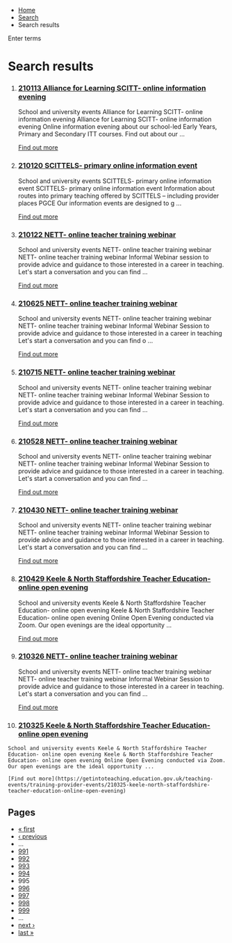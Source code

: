 *   [Home](/)
*   [Search](/search)
*   Search results

Enter terms 

Search results
==============

1.  ### [210113 Alliance for Learning SCITT- online information evening](https://getintoteaching.education.gov.uk/teaching-events/training-provider-events/210113-alliance-for-learning-scitt-online-information-evening)
    
    School and university events Alliance for Learning SCITT- online information evening Alliance for Learning SCITT- online information evening Online information evening about our school-led Early Years, Primary and Secondary ITT courses. Find out about our ...
    
    [Find out more](https://getintoteaching.education.gov.uk/teaching-events/training-provider-events/210113-alliance-for-learning-scitt-online-information-evening)
    
2.  ### [210120 SCITTELS- primary online information event](https://getintoteaching.education.gov.uk/teaching-events/training-provider-events/210120-scittels-primary-online-information-event)
    
    School and university events SCITTELS- primary online information event SCITTELS- primary online information event Information about routes into primary teaching offered by SCITTELS – including provider places PGCE Our information events are designed to g ...
    
    [Find out more](https://getintoteaching.education.gov.uk/teaching-events/training-provider-events/210120-scittels-primary-online-information-event)
    
3.  ### [210122 NETT- online teacher training webinar](https://getintoteaching.education.gov.uk/teaching-events/training-provider-events/210122-nett-online-teacher-training-webinar)
    
    School and university events NETT- online teacher training webinar NETT- online teacher training webinar Informal Webinar session to provide advice and guidance to those interested in a career in teaching. Let's start a conversation and you can find ...
    
    [Find out more](https://getintoteaching.education.gov.uk/teaching-events/training-provider-events/210122-nett-online-teacher-training-webinar)
    
4.  ### [210625 NETT- online teacher training webinar](https://getintoteaching.education.gov.uk/teaching-events/training-provider-events/210625-nett-online-teacher-training-webinar)
    
    School and university events NETT- online teacher training webinar NETT- online teacher training webinar Informal Webinar Session to provide advice and guidance to those interested in a career in teaching Let's start a conversation and you can find o ...
    
    [Find out more](https://getintoteaching.education.gov.uk/teaching-events/training-provider-events/210625-nett-online-teacher-training-webinar)
    
5.  ### [210715 NETT- online teacher training webinar](https://getintoteaching.education.gov.uk/teaching-events/training-provider-events/210715-nett-online-teacher-training-webinar)
    
    School and university events NETT- online teacher training webinar NETT- online teacher training webinar Informal Webinar Session to provide advice and guidance to those interested in a career in teaching. Let's start a conversation and you can find ...
    
    [Find out more](https://getintoteaching.education.gov.uk/teaching-events/training-provider-events/210715-nett-online-teacher-training-webinar)
    
6.  ### [210528 NETT- online teacher training webinar](https://getintoteaching.education.gov.uk/teaching-events/training-provider-events/210528-nett-online-teacher-training-webinar)
    
    School and university events NETT- online teacher training webinar NETT- online teacher training webinar Informal Webinar Session to provide advice and guidance to those interested in a career in teaching. Let's start a conversation and you can find ...
    
    [Find out more](https://getintoteaching.education.gov.uk/teaching-events/training-provider-events/210528-nett-online-teacher-training-webinar)
    
7.  ### [210430 NETT- online teacher training webinar](https://getintoteaching.education.gov.uk/teaching-events/training-provider-events/210430-nett-online-teacher-training-webinar)
    
    School and university events NETT- online teacher training webinar NETT- online teacher training webinar Informal Webinar Session to provide advice and guidance to those interested in a career in teaching. Let's start a conversation and you can find ...
    
    [Find out more](https://getintoteaching.education.gov.uk/teaching-events/training-provider-events/210430-nett-online-teacher-training-webinar)
    
8.  ### [210429 Keele & North Staffordshire Teacher Education- online open evening](https://getintoteaching.education.gov.uk/teaching-events/training-provider-events/210429-keele-north-staffordshire-teacher-education-online-open-evening)
    
    School and university events Keele & North Staffordshire Teacher Education- online open evening Keele & North Staffordshire Teacher Education- online open evening Online Open Evening conducted via Zoom. Our open evenings are the ideal opportunity ...
    
    [Find out more](https://getintoteaching.education.gov.uk/teaching-events/training-provider-events/210429-keele-north-staffordshire-teacher-education-online-open-evening)
    
9.  ### [210326 NETT- online teacher training webinar](https://getintoteaching.education.gov.uk/teaching-events/training-provider-events/210326-nett-online-teacher-training-webinar)
    
    School and university events NETT- online teacher training webinar NETT- online teacher training webinar Informal Webinar Session to provide advice and guidance to those interested in a career in teaching. Let's start a conversation and you can find ...
    
    [Find out more](https://getintoteaching.education.gov.uk/teaching-events/training-provider-events/210326-nett-online-teacher-training-webinar)
    
10.  ### [210325 Keele & North Staffordshire Teacher Education- online open evening](https://getintoteaching.education.gov.uk/teaching-events/training-provider-events/210325-keele-north-staffordshire-teacher-education-online-open-evening)
    
    School and university events Keele & North Staffordshire Teacher Education- online open evening Keele & North Staffordshire Teacher Education- online open evening Online Open Evening conducted via Zoom. Our open evenings are the ideal opportunity ...
    
    [Find out more](https://getintoteaching.education.gov.uk/teaching-events/training-provider-events/210325-keele-north-staffordshire-teacher-education-online-open-evening)
    

Pages
-----

*   [« first](/search/site "Go to first page")
*   [‹ previous](/search/site?page=993 "Go to previous page")
*   …
*   [991](/search/site?page=990 "Go to page 991")
*   [992](/search/site?page=991 "Go to page 992")
*   [993](/search/site?page=992 "Go to page 993")
*   [994](/search/site?page=993 "Go to page 994")
*   995
*   [996](/search/site?page=995 "Go to page 996")
*   [997](/search/site?page=996 "Go to page 997")
*   [998](/search/site?page=997 "Go to page 998")
*   [999](/search/site?page=998 "Go to page 999")
*   …
*   [next ›](/search/site?page=995 "Go to next page")
*   [last »](/search/site?page=1032 "Go to last page")